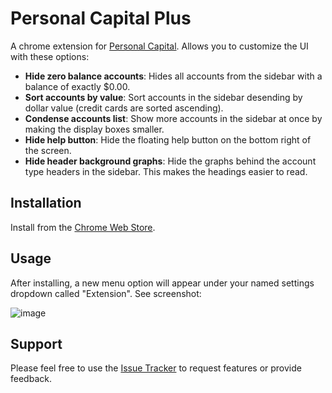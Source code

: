 Personal Capital Plus
=====================

A chrome extension for [Personal Capital](https://www.personalcapital.com).
Allows you to customize the UI with these options:

* **Hide zero balance accounts**:
Hides all accounts from the sidebar with a balance of exactly $0.00.
* **Sort accounts by value**:
Sort accounts in the sidebar desending by dollar value (credit cards are sorted ascending).
* **Condense accounts list**:
Show more accounts in the sidebar at once by making the display boxes smaller.
* **Hide help button**:
Hide the floating help button on the bottom right of the screen.
* **Hide header background graphs**:
Hide the graphs behind the account type headers in the sidebar. This makes the headings easier to read.

Installation
------------

Install from the
[Chrome Web Store](https://chrome.google.com/webstore/detail/personal-capital-plus/bkaagconbehchjkhgkojhabaklbpfcfa).

Usage
-----

After installing, a new menu option will appear under your named settings dropdown called
"Extension". See screenshot:

![image](https://cloud.githubusercontent.com/assets/192336/23011922/ddb1df38-f3e0-11e6-8c27-419d321a1935.png)

Support
-------

Please feel free to use the
[Issue Tracker](https://github.com/AMeng/personal_capital_plus/issues) to
request features or provide feedback.
